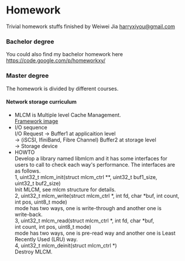 # Homework


Trivial homework stuffs finished by Weiwei Jia <harryxiyou@gmail.com>

### Bachelor degree
You could also find my bachelor homework here
https://code.google.com/p/homeworkxy/

### Master degree
The homework is divided by different courses.

#### Network storage curriculum
* MLCM is Multiple level Cache Management. <br>
[Framework image](https://github.com/HarryWei/homework/blob/master/images/MLCM.jpg) <br>
 * I/O sequence <br>
    I/O Request -> Buffer1 at applicaition level <br>
    -> (iSCSI, IfiniBand, Fibre Channel) Buffer2 at storage level <br>
    -> Storage device <br>
 * HOWTO <br>
    Develop a library named libmlcm and it has some interfaces for <br>
	users to call to check each way's performance. The interfaces are <br>
	as follows. <br>
    1, uint32_t mlcm_init(struct mlcm_ctrl **, uint32_t buf1_size, <br>
			           uint32_t buf2_size) <br>
	   Init MLCM, see mlcm structure for details. <br>
    2, uint32_t mlcm_write(struct mlcm_ctrl *, int fd, char *buf, int count, <br>
			               int pos, uint8_t mode) <br>
	   mode has two ways, one is write-through and another one is <br>
	   write-back. <br>
    3, uint32_t mlcm_read(struct mlcm_ctrl *, int fd, char *buf, <br>
			              int count, int pos, uint8_t mode) <br>
	   mode has two ways, one is pre-read way and another one is Least <br>
	   Recently Used (LRU) way. <br>
    4, uint32_t mlcm_deinit(struct mlcm_ctrl *) <br>
	   Destroy MLCM.
